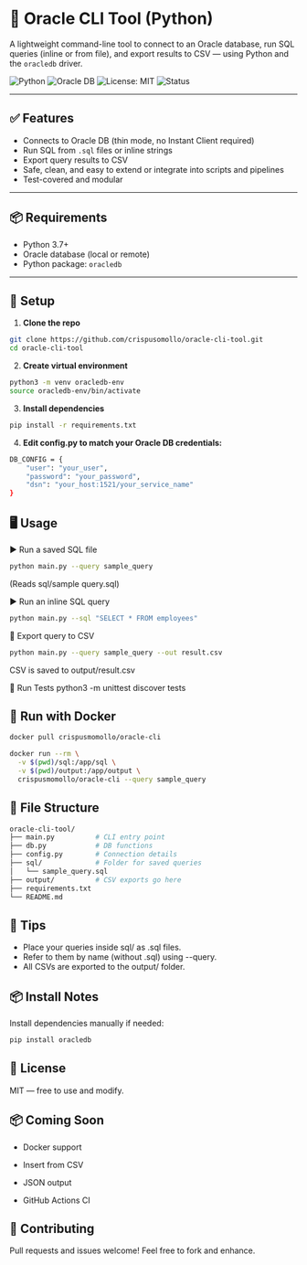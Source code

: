 # 🐍 Oracle CLI Tool (Python)

A lightweight command-line tool to connect to an Oracle database, run SQL queries (inline or from file), and export results to CSV — using Python and the `oracledb` driver.

![Python](https://img.shields.io/badge/Python-3.12+-blue)
![Oracle DB](https://img.shields.io/badge/Oracle%20DB-Supported-orange)
![License: MIT](https://img.shields.io/badge/License-MIT-green)
![Status](https://img.shields.io/badge/status-active-brightgreen)

---

## ✅ Features

- Connects to Oracle DB (thin mode, no Instant Client required)
- Run SQL from `.sql` files or inline strings
- Export query results to CSV
- Safe, clean, and easy to extend or integrate into scripts and pipelines
- Test-covered and modular

---

## 📦 Requirements

- Python 3.7+
- Oracle database (local or remote)
- Python package: `oracledb`

---

## 🚀 Setup

1. **Clone the repo**

```bash
git clone https://github.com/crispusomollo/oracle-cli-tool.git
cd oracle-cli-tool
```

2. **Create virtual environment**
```bash
python3 -m venv oracledb-env
source oracledb-env/bin/activate
```

3. **Install dependencies**
```bash
pip install -r requirements.txt
```

4. **Edit config.py to match your Oracle DB credentials:**
```bash
DB_CONFIG = {
    "user": "your_user",
    "password": "your_password",
    "dsn": "your_host:1521/your_service_name"
}
```



## 🖥️ Usage

▶️ Run a saved SQL file
```bash
python main.py --query sample_query
```
 
(Reads sql/sample query.sql)



▶️ Run an inline SQL query
```bash
python main.py --sql "SELECT * FROM employees"
```

💾 Export query to CSV
```bash
python main.py --query sample_query --out result.csv
```

CSV is saved to output/result.csv


🧪 Run Tests
python3 -m unittest discover tests


## 🐳 Run with Docker

```bash
docker pull crispusmomollo/oracle-cli

docker run --rm \
  -v $(pwd)/sql:/app/sql \
  -v $(pwd)/output:/app/output \
  crispusmomollo/oracle-cli --query sample_query
```

## 📁 File Structure

```bash
oracle-cli-tool/
├── main.py          # CLI entry point
├── db.py            # DB functions
├── config.py        # Connection details
├── sql/             # Folder for saved queries
│   └── sample_query.sql
├── output/          # CSV exports go here
├── requirements.txt
└── README.md
```

## 🧠 Tips

- Place your queries inside sql/ as .sql files.
- Refer to them by name (without .sql) using --query.
- All CSVs are exported to the output/ folder.



## 📦 Install Notes

Install dependencies manually if needed:

```bash 
pip install oracledb
```


## 🤝 License

MIT — free to use and modify.


## 📦 Coming Soon

- Docker support

- Insert from CSV

- JSON output

- GitHub Actions CI

## 🙌 Contributing

Pull requests and issues welcome! Feel free to fork and enhance.
